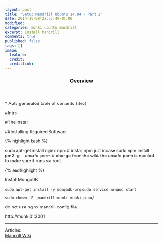 ```yaml
---
layout: post
title: "Setup Mandrill Ubuntu 14.04 - Part 2"
date: 2014-10-08T22:55:49-05:00
modified:
categories: munki ubuntu mandrill
excerpt: Install Mandrill 
comments: true
published: false
tags: []
image:
  feature:
  credit: 
  creditlink:
---
```


<section id="table-of-contents" class="toc">
  <header>
    <h3>Overview</h3>
  </header>
<div id="drawer" markdown="1">
*  Auto generated table of contents
{:toc}
</div>
</section><!-- /#table-of-contents -->






#Intro


#The Install




##Installing Required Software

{% highlight bash %}

sudo apt-get install nginx npm # install npm just incase
sudo npm install pm2 -g --unsafe-perm # change from the wiki. the unsafe perm is needed to make sure it runs via root

{% endhighlight %}

Install MongoDB

``sudo apt-get install -y mongodb-org``
``sudo service mongod start``

``sudo chown -R _mandrill:munki munki_repo/``

do not use nginx mandrill config file. 


http://munki01:3001


---

Articles:  
[Mandrill Wiki](https://github.com/wollardj/Mandrill/wiki)
